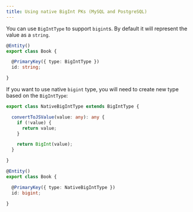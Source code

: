 ```yaml
---
title: Using native BigInt PKs (MySQL and PostgreSQL)
---
```


You can use `BigIntType` to support `bigint`s. By default it will represent the value as a `string`.

```typescript
@Entity()
export class Book {

  @PrimaryKey({ type: BigIntType })
  id: string;

}
```

If you want to use native `bigint` type, you will need to create new type based on the `BigIntType`:

```typescript
export class NativeBigIntType extends BigIntType {

  convertToJSValue(value: any): any {
    if (!value) {
      return value;
    }

    return BigInt(value);
  }

}

@Entity()
export class Book {

  @PrimaryKey({ type: NativeBigIntType })
  id: bigint;

}
```
